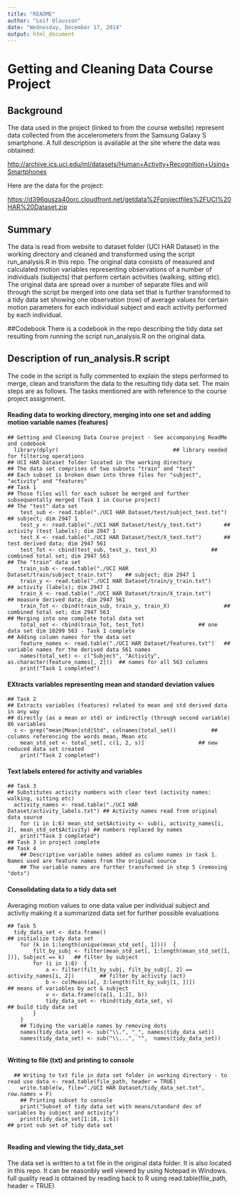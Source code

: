 ```yaml
---
title: "README"
author: "Leif Olausson"
date: "Wednesday, December 17, 2014"
output: html_document
---
```


# Getting and Cleaning Data Course Project
## Background
The data used in the project (linked to from the course website) represent data collected from the accelerometers from the Samsung Galaxy S smartphone. A full description is available at the site where the data was obtained: 

<http://archive.ics.uci.edu/ml/datasets/Human+Activity+Recognition+Using+Smartphones> 

Here are the data for the project: 

<https://d396qusza40orc.cloudfront.net/getdata%2Fprojectfiles%2FUCI%20HAR%20Dataset.zip>

## Summary
The data is read from website to dataset folder (UCI HAR Dataset) in the working directory and cleaned and transformed using the script run_analysis.R in this repo. The original data consists of measured and calculated motion variables representing observations of a number of individuals (subjects) that perform certain activities (walking, sitting etc). The original data are spread over a number of separate files and will through the script be merged into one data set that is further transformed to a tidy data set showing one observation (row) of average values for certain motion parameters for each individual subject and each activity performed by each individual.

##Codebook
There is a codebook in the repo describing the tidy data set resulting from running the script run_analysis.R on the original data.

## Description of run_analysis.R script
The code in the script is fully commented to explain the steps performed to merge, clean and transform the data to the resulting tidy data set. The main steps are as follows. The tasks mentioned  are with reference to the course project assignment.

#### Reading data to working directory, merging into one set and adding motion variable names (features)
```
## Getting and Cleaning Data Course project - See accompanying ReadMe and codebook
  library(dplyr)									## library needed for filtering operations
## UCI HAR Dataset folder located in the working directory
## The data set comprises of two subsets "train" and "test" 
## Each subset is broken down into three files for "subject", "activity" and "features" 
## Task 1
## Those files will for each subset be merged and further subsequentally merged (Task 1 in Course project)
## The "test" data set
	test_sub <- read.table("./UCI HAR Dataset/test/subject_test.txt") ## subject; dim 2947 1
	test_y <- read.table("./UCI HAR Dataset/test/y_test.txt")		## activity (test labels); dim 2947 1
	test_X <- read.table("./UCI HAR Dataset/test/X_test.txt")		## test derived data; dim 2947 561	
	test_Tot <- cbind(test_sub, test_y, test_X) 				## combined total set; dim 2947 563
## The "train" data set
	train_sub <- read.table("./UCI HAR Dataset/train/subject_train.txt") 	## subject; dim 2947 1
	train_y <- read.table("./UCI HAR Dataset/train/y_train.txt")		## activity (labels); dim 2947 1
	train_X <- read.table("./UCI HAR Dataset/train/X_train.txt")		## measure derived data; dim 2947 561	
	train_Tot <- cbind(train_sub, train_y, train_X) 				## combined total set; dim 2947 563
## Merging into one complete total data set
	total_set <- rbind(train_Tot, test_Tot)					## one data set dim 10299 563 - Task 1 complete
## Adding column names for the data set
	feature_names <- read.table("./UCI HAR Dataset/features.txt")	## variable names for the derived data 561 names
	names(total_set) <- c("Subject", "Activity", as.character(feature_names[, 2]))	## names for all 563 columns
	print("Task 1 completed")

```
#### EXtracts variables representing mean and standard deviation values

```
## Task 2
## Extracts variables (features) related to mean and std derived data in any way 
## directly (as a mean or std) or indirectly (through second variable) 86 variables
  s <- grep("mean|Mean|std|Std", colnames(total_set))			## columns referencing the words mean, Mean etc
	mean_std_set <- total_set[, c(1, 2, s)]					## new reduced data set created
	print("Task 2 completed")

```
#### Text labels entered for activity and variables
```
## Task 3
## Substitutes activity numbers with clear text (activity names: walking, sitting etc)
  activity_names <- read.table("./UCI HAR Dataset/activity_labels.txt")	## Activity names read from original data source
	for (i in 1:6) mean_std_set$Activity <- sub(i, activity_names[i, 2], mean_std_set$Activity) ## numbers replaced by names
	print("Task 3 completed")
## Task 3 in project complete
## Task 4
	## Descriptive variable names added as column names in task 1. Names used are feature names from the original source
	## The variable names are further transformed in step 5 (removing "dots")
``` 
#### Consolidating data to a tidy data set
Averaging motion values to one data value per individual subject and activity making it a summarized data set for further possible evaluations
```
## Task 5
  tidy_data_set <- data.frame()										  	## initialize tidy data set
	for (k in 1:length(unique(mean_std_set[, 1])))	{
		filt_by_subj <- filter(mean_std_set[, 1:length(mean_std_set[1, ])], Subject == k)  	## filter by subject
		for (i in 1:6)	{
			a <- filter(filt_by_subj, filt_by_subj[, 2] == activity_names[i, 2])		## filter by activity (act)	
			b <- colMeans(a[, 3:length(filt_by_subj[1, ])])						## means of variables by act & subject
			v <- data.frame(c(a[1, 1:2], b))
			tidy_data_set <- rbind(tidy_data_set, v)							## build tidy data set
		}
	}
	## Tidying the variable names by removing dots
	names(tidy_data_set) <- sub("\\.", "_", names(tidy_data_set))	
	names(tidy_data_set) <- sub("\\...", "",  names(tidy_data_set))
  
```
#### Writing to file (txt) and printing to console
```
  ## Writing to txt file in data set folder in working directory - to read use data <- read.table(file_path, header = TRUE)	
	write.table(w, file="./UCI HAR Dataset/tidy_data_set.txt", row.names = F)
	## Printing subset to console		
	print("Subset of tidy data set with means/standard dev of variables by subject and activity")
	print(tidy_data_set[1:18, 1:6])										## print sub set of tidy data set
  
```
#### Reading and viewing the tidy_data_set
The data set is written to a txt file in the original data folder. It is also located in this repo. It can be reasonbly well viewed by using Notepad in Windows. full quality read is obtained by reading back to R using read.table(file_path, header = TRUE)
